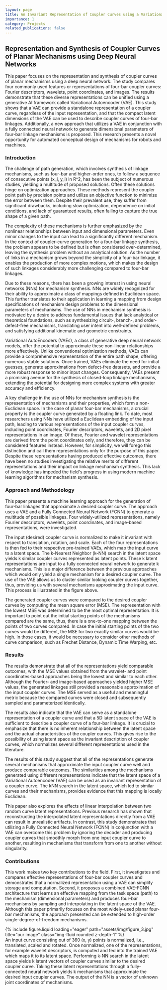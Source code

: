 ```yaml
---
layout: page
title: An Invariant Representation of Coupler Curves using a Variational AutoEncoder - Application to Path Synthesis of Four-Bar Mechanisms
importance: 1
category: Projects
related_publications: false
---
```


## Representation and Synthesis of Coupler Curves of Planar Mechanisms using Deep Neural Networks

This paper focuses on the representation and synthesis of coupler curves of planar mechanisms using a deep neural network. The study compares four commonly used features or representations of four-bar coupler curves: Fourier descriptors, wavelets, point coordinates, and images. The results demonstrate that these diverse representations can be unified using a generative AI framework called Variational Autoencoder (VAE). This study shows that a VAE can provide a standalone representation of a coupler curve, regardless of the input representation, and that the compact latent dimensions of the VAE can be used to describe coupler curves of four-bar linkages. Additionally, a new approach that utilizes a VAE in conjunction with a fully connected neural network to generate dimensional parameters of four-bar linkage mechanisms is proposed. This research presents a novel opportunity for automated conceptual design of mechanisms for robots and machines.

### Introduction

The challenge of path generation, which involves synthesis of linkage mechanisms, such as four-bar and higher-order ones, to follow a sequence of consecutive points (x_i, y_i) in R^2, has been the subject of numerous studies, yielding a multitude of proposed solutions. Often these solutions hinge on optimization approaches. These methods represent the coupler point path by precision points and utilize an objective function to minimize the error between them. Despite their prevalent use, they suffer from significant drawbacks, including slow optimization, dependence on initial conditions, and lack of guaranteed results, often failing to capture the true shape of a given path.

The complexity of these mechanisms is further emphasized by the nonlinear relationships between input and dimensional parameters. Even minor changes to the input can lead to a significantly different mechanism. In the context of coupler-curve generation for a four-bar linkage synthesis, the problem appears to be defined but is often considered over-determined, leaving the synthesis problem without an analytical solution. As the number of links in a mechanism grows beyond the simplicity of a four-bar linkage, it enables the production of more complex motions, which makes the design of such linkages considerably more challenging compared to four-bar linkages.

Due to these reasons, there has been a growing interest in using neural networks (NNs) for mechanism synthesis. NNs are widely recognized for their ability to approximate a class of mappings defined in Euclidean space. This further translates to their application in learning a mapping from design specifications of mechanism design problems to the dimensional parameters of mechanisms. The use of NNs in mechanism synthesis is motivated by a desire to address fundamental issues that lack analytical or theoretical foundations, such as synthesizing circuit-, branch-, and order-defect-free mechanisms, translating user intent into well-defined problems, and satisfying additional kinematic and geometric constraints.

Variational AutoEncoders (VAEs), a class of generative deep neural network models, offer the potential to approximate these non-linear relationships more effectively. Unlike conventional optimization methods, VAEs can provide a comprehensive representation of the entire path shape, offering numerous stable solutions. Once trained, VAEs eliminate the need for initial guesses, generate approximations from defect-free datasets, and provide a more robust response to minor input changes. Consequently, VAEs present a promising avenue for the synthesis of closed-loop linkage mechanisms, extending the potential for designing more complex systems with greater accuracy and efficiency.

A key challenge in the use of NNs for mechanism synthesis is the representation of mechanisms and their properties, which form a non-Euclidean space. In the case of planar four-bar mechanisms, a crucial property is the coupler curve generated by a floating link. To date, most researchers using NNs have utilized a Euclidean embedding of the input path, leading to various representations of the input coupler curves, including point coordinates, Fourier descriptors, wavelets, and 2D pixel representations in an image. Of these, Fourier and wavelet representations are derived from the point coordinates only, and therefore, they can be considered features instead. However, for simplicity, we will forego this distinction and call them representations only for the purpose of this paper. Despite these representations having produced effective outcomes, there have been no studies investigating the relative merits of different representations and their impact on linkage mechanism synthesis. This lack of knowledge has impeded the field's progress in using modern machine learning algorithms for mechanism synthesis.

### Approach and Methodology

This paper presents a machine learning approach for the generation of four-bar linkages that approximate a desired coupler curve. The approach uses a VAE and a Fully Connected Neural Network (FCNN) to generate a multitude of possible linkages. Four widely-utilized representations, namely Fourier descriptors, wavelets, point coordinates, and image-based representations, were investigated.

The input (desired) coupler curve is normalized to make it invariant with respect to translation, rotation, and scale. Each of the four representations is then fed to their respective pre-trained VAEs, which map the input curve to a latent space. The k-Nearest Neighbor (k-NN) search in the latent space yields k similar coupler curves represented as latent points. These k latent representations are input to a fully connected neural network to generate k mechanisms. This is a major difference between the previous approaches which would only yield a single mechanism for a desired coupler curve. The use of the VAE allows us to cluster similar looking coupler curves together, thus, providing us with several mechanisms approximating the input curve. This process is illustrated in the figure above.

The generated coupler curves were compared to the desired coupler curves by computing the mean square error (MSE). The representation with the lowest MSE was determined to be the most optimal representation. It is important to point out the initial starting points of the mechanisms compared are the same, thus, there is a one-to-one mapping between the points of two curves compared. In case the initial starting points of the two curves would be different, the MSE for two exactly similar curves would be high. In those cases, it would be necessary to consider other methods of curve comparison, such as Frechet Distance, Dynamic Time Warping, etc.

### Results

The results demonstrate that all of the representations yield comparable outcomes, with the MSE values obtained from the wavelet- and point coordinates-based approaches being the lowest and similar to each other. Although the Fourier- and image-based approaches yielded higher MSE values, the generated linkages still provided a reasonable approximation of the input coupler curves. The MSE served as a useful and meaningful metric because the compared curves were closed and subsequently sampled and parameterized identically.

The results also indicate that the VAE can serve as a standalone representation of a coupler curve and that a 5D latent space of the VAE is sufficient to describe a coupler curve of a four-bar linkage. It is crucial to emphasize that there is no inherent relationship between the latent space and the actual characteristics of the coupler curves. This gives rise to the possibility of using latent space as the invariant description of coupler curves, which normalizes several different representations used in the literature.

The results of this study suggest that all of the representations generate several mechanisms that approximate the input coupler curve well and produce comparable outcomes. The similarities among the mechanisms generated using different representations indicate that the latent space of a Variational Autoencoder (VAE) can be used as an invariant representation of a coupler curve. The kNN search in the latent space, which led to similar curves and their mechanisms, provides evidence that this mapping is locally Euclidean.

This paper also explores the effects of linear interpolation between two random curve latent representations. Previous research has shown that reconstructing the interpolated latent representations directly from a VAE can result in unrealistic artifacts. In contrast, this study demonstrates that utilizing a Fully Connected Neural Network (FCNN) in conjunction with a VAE can overcome this problem by ignoring the decoder and producing coupler curves that smoothly morph from one input coupler curve to another, resulting in mechanisms that transform from one to another without singularity.

### Contributions

This work makes two key contributions to the field. First, it investigates and compares effective representations of four-bar coupler curves and demonstrates that a normalized representation using a VAE can simplify storage and computation. Second, it proposes a combined VAE-FCNN architecture that learns an effective mapping from the task space (path) to the mechanism (dimensional parameters) and produces four-bar mechanisms by sampling and interpolating in the latent space of the VAE. Although this paper primarily focuses on the most widely-used planar four-bar mechanisms, the approach presented can be extended to high-order single-degree-of-freedom mechanisms.

<div class="row">
    <div class="col-sm mt-3 mt-md-0">
        {% include figure.liquid loading="eager" path="assets/img/figure_3.jpg" title="our image" class="img-fluid rounded z-depth-1" %}
    </div>
</div>
<div class="caption">
    An input curve consisting out of 360 (x, y) points is normalized, i.e., translated, scaled and rotated. Once normalized, one of the representations, for example wavelet descriptors, is computed and fed into the trained VAE which maps it to its latent space. Performing k-NN search in the latent space yields k latent vectors of coupler curves similar to the desired coupler curve. Taking these latent representations through a fully-connected  neural network yields k mechanisms that approximate the desired input coupler curves. The output of the NN is a vector of unknown joint coordinates of mechanisms.
</div>
